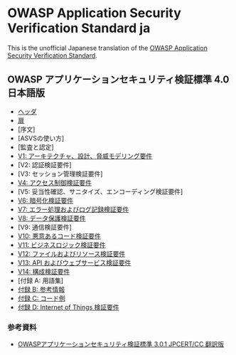 # OWASP Application Security Verification Standard ja

This is the unofficial Japanese translation of the [OWASP Application Security Verification Standard](https://github.com/OWASP/ASVS).

## OWASP アプリケーションセキュリティ検証標準 4.0 日本語版

* [ヘッダ](4.0/ja/0x00-Header.md)
* [扉](4.0/ja/0x01-Frontispiece.md)
* [序文] <!-- (4.0/ja/0x02-Preface.md) -->
* [ASVSの使い方] <!-- (4.0/ja/0x03-Using-ASVS.md) -->
* [監査と認定] <!-- (4.0/ja/0x04-Assessment_and_Certification.md) -->
* [V1: アーキテクチャ、設計、脅威モデリング要件](4.0/ja/0x10-V1-Architecture.md)
* [V2: 認証検証要件] <!-- (4.0/ja/0x11-V2-Authentication.md) -->
* [V3: セッション管理検証要件] <!-- (4.0/ja/0x12-V3-Session-management.md) -->
* [V4: アクセス制御検証要件](4.0/ja/0x12-V4-Access-Control.md)
* [V5: 妥当性確認、サニタイズ、エンコーディング検証要件] <!-- (4.0/ja/0x13-V5-Validation-Sanitization-Encoding.md) -->
* [V6: 暗号化検証要件](4.0/ja/0x14-V6-Cryptography.md)
* [V7: エラー処理およびログ記録検証要件](4.0/ja/0x15-V7-Error-Logging.md)
* [V8: データ保護検証要件](4.0/ja/0x16-V8-Data-Protection.md)
* [V9: 通信検証要件] <!-- (4.0/ja/0x17-V9-Communications.md) -->
* [V10: 悪意あるコード検証要件](4.0/ja/0x18-V10-Malicious.md)
* [V11: ビジネスロジック検証要件](4.0/ja/0x19-V11-BusLogic.md)
* [V12: ファイルおよびリソース検証要件](4.0/ja/0x20-V12-Files-Resources.md)
* [V13: API およびウェブサービス検証要件](4.0/ja/0x21-V13-API.md)
* [V14: 構成検証要件](4.0/ja/0x22-V14-Config.md)
* [付録 A: 用語集] <!-- (4.0/ja/0x90-Appendix-A_Glossary.md) -->
* [付録 B: 参考情報](4.0/ja/0x91-Appendix-B_References.md)
* [付録 C: コード例](4.0/ja/0x92-Appendix-C_CodeExamples.md)
* [付録 D: Internet of Things 検証要件](4.0/ja/0x93-Appendix-D_IoT.md)

### 参考資料

* [OWASPアプリケーションセキュリティ検証標準 3.0.1 JPCERT/CC 翻訳版](https://www.jpcert.or.jp/securecoding/materials-owaspasvs.html)
